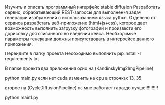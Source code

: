 Изучить и описать программный интерфейс stable diffusion
Разработать сервис, обрабатывающий REST-запросы для выполнения задач генерации изображений с 
использованием языка python.
Отдельно от сервиса разработать веб-приложение (html+js+css), которое дает возможность выполнить 
загрузку фотографии и произвести его дорисовку для описанного во введении кейса. 
Необходимые параметры генерации должны присутствовать в интерфейсе данного приложения.


Перейдите в папку проекта 
Необходимо выполнить pip install -r requirements.txt

В папке проекта два приложения одно на (KandinskyImg2ImgPipeline)

python main.py
если нет cuda изменить на cpu в строчках 13, 35

второе на (CycleDiffusionPipeline) по мне работает гараздо лучше!!!!!!!!!!

python main1.py 
